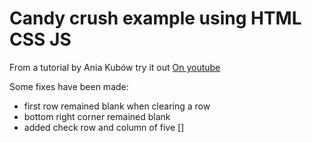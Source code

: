 # Candy crush example using HTML CSS JS

From a tutorial by Ania Kubów
try it out [On youtube](https://youtu.be/XD5sZWxwJUk)

Some fixes have been made:
- first row remained blank when clearing a row
- bottom right corner remained blank
- added check row and column of five
[]
